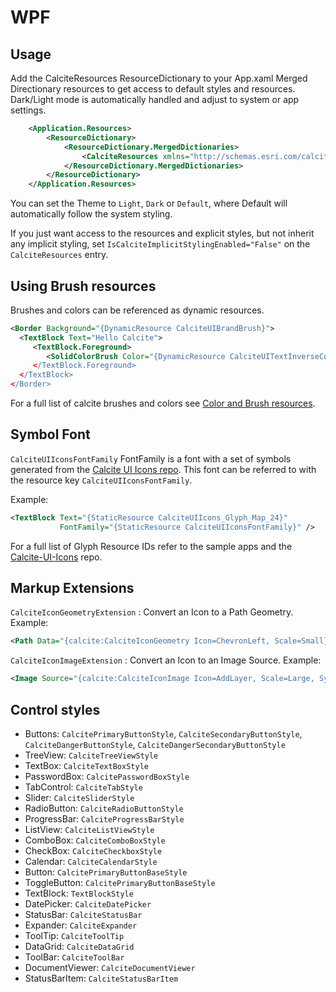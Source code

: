 # WPF

## Usage<a name="usage" />

Add the CalciteResources ResourceDictionary to your App.xaml Merged Directionary resources to get access
to default styles and resources. Dark/Light mode is automatically handled and adjust to system or app settings.

```xml
    <Application.Resources>
        <ResourceDictionary>
            <ResourceDictionary.MergedDictionaries>
                <CalciteResources xmlns="http://schemas.esri.com/calcite/2024" Theme="Light" />
            </ResourceDictionary.MergedDictionaries>
        </ResourceDictionary>
    </Application.Resources>
```

You can set the Theme to `Light`, `Dark` or `Default`, where Default will automatically follow the system styling.

If you just want access to the resources and explicit styles, but not inherit any implicit styling, set `IsCalciteImplicitStylingEnabled="False"` on the `CalciteResources` entry.

## Using Brush resources

Brushes and colors can be referenced as dynamic resources.

```xml
<Border Background="{DynamicResource CalciteUIBrandBrush}">
  <TextBlock Text="Hello Calcite">
     <TextBlock.Foreground>
        <SolidColorBrush Color="{DynamicResource CalciteUITextInverseColor} />
     </TextBlock.Foreground>
  </TextBlock>
</Border>
```

For a full list of calcite brushes and colors see [Color and Brush resources](brushes.md).

## Symbol Font
`CalciteUIIconsFontFamily` FontFamily is a font with a set of symbols generated from the [Calcite UI Icons repo](https://github.com/Esri/calcite-ui-icons).
This font can be referred to with the resource key `CalciteUIIconsFontFamily`.

Example:
```xml
<TextBlock Text="{StaticResource CalciteUIIcons_Glyph_Map_24}" 
           FontFamily="{StaticResource CalciteUIIconsFontFamily}" />
```

For a full list of Glyph Resource IDs refer to the sample apps and the [Calcite-UI-Icons](https://github.com/Esri/calcite-ui-icons) repo.

## Markup Extensions

`CalciteIconGeometryExtension` : Convert an Icon to a Path Geometry. Example:

```xml
<Path Data="{calcite:CalciteIconGeometry Icon=ChevronLeft, Scale=Small}" Fill="Green" Width="32" Height="32" Stretch="Uniform" />
```

`CalciteIconImageExtension` : Convert an Icon to an Image Source. Example:
```xml
<Image Source="{calcite:CalciteIconImage Icon=AddLayer, Scale=Large, SymbolSize=32, Brush=Blue}" Width="32" Height="32" />
```

## Control styles

- Buttons: `CalcitePrimaryButtonStyle`, `CalciteSecondaryButtonStyle`, `CalciteDangerButtonStyle`, `CalciteDangerSecondaryButtonStyle`
- TreeView: `CalciteTreeViewStyle`
- TextBox: `CalciteTextBoxStyle`
- PasswordBox: `CalcitePasswordBoxStyle`
- TabControl: `CalciteTabStyle`
- Slider: `CalciteSliderStyle`
- RadioButton: `CalciteRadioButtonStyle`
- ProgressBar: `CalciteProgressBarStyle`
- ListView: `CalciteListViewStyle`
- ComboBox: `CalciteComboBoxStyle`
- CheckBox: `CalciteCheckboxStyle`
- Calendar: `CalciteCalendarStyle`
- Button: `CalcitePrimaryButtonBaseStyle`
- ToggleButton: `CalcitePrimaryButtonBaseStyle`
- TextBlock: `TextBlockStyle`
- DatePicker: `CalciteDatePicker`
- StatusBar: `CalciteStatusBar`
- Expander: `CalciteExpander`
- ToolTip: `CalciteToolTip`
- DataGrid: `CalciteDataGrid`
- ToolBar: `CalciteToolBar`
- DocumentViewer: `CalciteDocumentViewer`
- StatusBarItem: `CalciteStatusBarItem`
